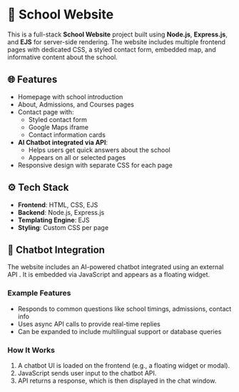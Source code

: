 # 🏫 School Website

This is a full-stack **School Website** project built using **Node.js**, **Express.js**, and **EJS** for server-side rendering. The website includes multiple frontend pages with dedicated CSS, a styled contact form, embedded map, and informative content about the school.

## 🌐 Features

- Homepage with school introduction
- About, Admissions, and Courses pages
- Contact page with:
  - Styled contact form
  - Google Maps iframe
  - Contact information cards
- **AI Chatbot integrated via API**:
  - Helps users get quick answers about the school
  - Appears on all or selected pages
- Responsive design with separate CSS for each page

## ⚙️ Tech Stack

- **Frontend**: HTML, CSS, EJS
- **Backend**: Node.js, Express.js
- **Templating Engine**: EJS
- **Styling**: Custom CSS per page

## 💬 Chatbot Integration

The website includes an AI-powered chatbot integrated using an external API . It is embedded via JavaScript and appears as a floating widget.

### Example Features
- Responds to common questions like school timings, admissions, contact info
- Uses async API calls to provide real-time replies
- Can be expanded to include multilingual support or database queries

### How It Works
1. A chatbot UI is loaded on the frontend (e.g., a floating widget or modal).
2. JavaScript sends user input to the chatbot API.
3. API returns a response, which is then displayed in the chat window.
